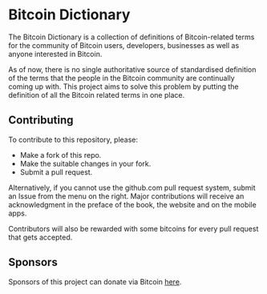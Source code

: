 # Bitcoin Dictionary

The Bitcoin Dictionary is a collection of definitions of Bitcoin-related terms for the community of Bitcoin users, developers, businesses as well as anyone interested in Bitcoin.

As of now, there is no single authoritative source of standardised definition of the terms that the people in the Bitcoin community are continually coming up with. This project aims to solve this problem by putting the definition of all the Bitcoin related terms in one place.

## Contributing

To contribute to this repository, please:
+ Make a fork of this repo.
+ Make the suitable changes in your fork.
+ Submit a pull request. 

Alternatively, if you cannot use the github.com pull request system, submit an Issue from the menu on the right.
Major contributions will receive an acknowledgment in the preface of the book, the website and on the mobile apps.

Contributors will also be rewarded with some bitcoins for every pull request that gets accepted.

## Sponsors

Sponsors of this project can donate via Bitcoin [here](https://tip4commit.com/github/BitcoinDictionary/bitcoindictionary).
